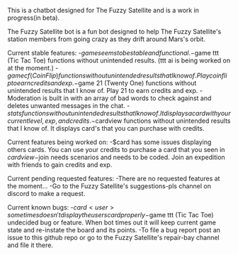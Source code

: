 This is a chatbot designed for The Fuzzy Satellite and is a work in progress(in beta).

The Fuzzy Satellite bot is a fun bot designed to help The Fuzzy Satellite's
station members from going crazy as they drift around Mars's orbit.

Current stable features:
  -$game seems to be stable and functional.
  -$game ttt (Tic Tac Toe) functions without unintended results. (ttt ai is being worked on at the moment.)
  -$game cf (Coin Flip) functions without unintended results that I know of. Play coin flip to earn credits and exp.
  -$game 21 (Twenty One) functions without unintended results that I know of. Play 21 to earn credits and exp.
  -Moderation is built in with an array of bad words to check against and deletes unwanted messages in the chat.
  -$stats functions without unintended results that I know of. It displays a card with your current level, exp, and credits.
  -$cardview functions without unintended results that I know of. It displays card's that you can purchase with credits.

Current features being worked on:
  -$card has some issues displaying others cards. You can use your credits to purchase a card that you seen in $cardview
  -$join needs scenarios and needs to be coded. Join an expedition with friends to gain credits and exp.

Current pending requested features:
  -There are no requested features at the moment...
  -Go to the Fuzzy Satellite's suggestions-pls channel on discord to make a request.

Current known bugs:
  -$card <user> sometimes doesn't display the users card properly
  -$game ttt (Tic Tac Toe) undecided bug or feature. When bot times out it will keep current game state and re-instate the board and its points.
  -To file a bug report post an issue to this github repo or go to the Fuzzy Satellite's repair-bay channel and file it there.
